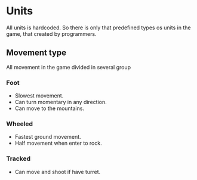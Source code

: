 # Units

All units is hardcoded. So there is only that predefined types os units in the game, that created by programmers.

## Movement type

All movement in the game divided in several group

### Foot

- Slowest movement.
- Can turn momentary in any direction.
- Can move to the mountains.

### Wheeled

- Fastest ground movement.
- Half movement when enter to rock.

### Tracked

- Can move and shoot if have turret.
